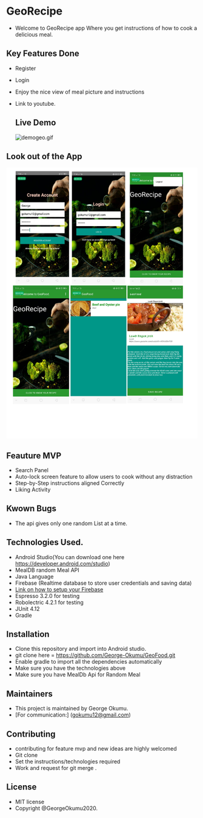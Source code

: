# GeoRecipe
 - Welcome to GeoRecipe app Where you get instructions of how to cook a delicious meal.


 ## Key Features Done
  - Register
  - Login
  - Enjoy the nice view of meal picture and instructions
  - Link to youtube.

    ## Live Demo
    ![demogeo.gif](app/src/main/res/drawable/demogeo.gif)

  ## Look out of the App
  ![demo.jpg](app/src/main/res/drawable/demo.jpg)


  ## Feauture MVP
  - Search Panel
  - Auto-lock screen feature  to allow users to cook without any distraction
  -  Step-by-Step instructions aligned Correctly
  - Liking Activity



  ## Kwown Bugs
  - The api gives only one random List at a time.


  ## Technologies Used.
  - Android Studio(You can download one here https://developer.android.com/studio)
  - MealDB random Meal API
  - Java Language
  - Firebase (Realtime database to store user credentials and saving data)
  - [Link on how to setup your Firebase](https://firebase.google.com/docs/android/setup)
  - Espresso 3.2.0 for testing
  - Robolectric 4.2.1 for testing
  - JUnit 4.12
  - Gradle

  ## Installation
  - Clone this repository and import into Android studio.
  - git clone here = https://github.com/George-Okumu/GeoFood.git
  - Enable gradle to import all the dependencies automatically
  - Make sure you have the technologies above
  - Make sure you have MealDb Api for Random Meal

  ## Maintainers
  - This project is maintained by George Okumu.
  - [For communication:] (gokumu12@gmail.com)

  ## Contributing
  - contributing for feature mvp and new ideas are highly welcomed
  - Git clone
  - Set the instructions/technologies required
  - Work and request for git merge .


  ## License
  - MIT license
  - Copyright @GeorgeOkumu2020.
